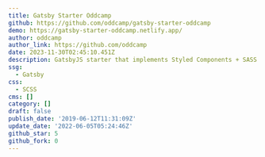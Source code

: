 ```yaml
---
title: Gatsby Starter Oddcamp
github: https://github.com/oddcamp/gatsby-starter-oddcamp
demo: https://gatsby-starter-oddcamp.netlify.app/
author: oddcamp
author_link: https://github.com/oddcamp
date: 2023-11-30T02:45:10.451Z
description: GatsbyJS starter that implements Styled Components + SASS.
ssg:
  - Gatsby
css:
  - SCSS
cms: []
category: []
draft: false
publish_date: '2019-06-12T11:31:09Z'
update_date: '2022-06-05T05:24:46Z'
github_star: 5
github_fork: 0
---
```

